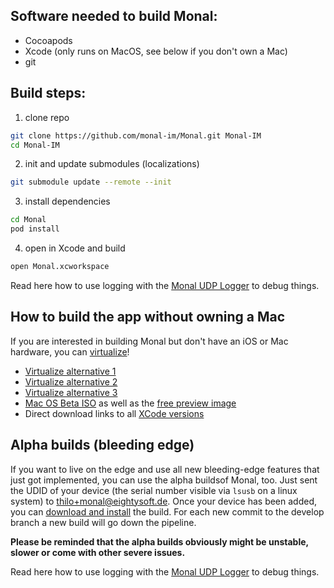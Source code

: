 ## Software needed to build Monal:
- Cocoapods
- Xcode (only runs on MacOS, see below if you don't own a Mac)
- git 

## Build steps:
1. clone repo
```bash
git clone https://github.com/monal-im/Monal.git Monal-IM
cd Monal-IM
```
2. init and update submodules (localizations)
```bash
git submodule update --remote --init
```
3. install dependencies 
```bash
cd Monal
pod install
```
4. open in Xcode and build
```bash
open Monal.xcworkspace
```

Read here how to use logging with the [Monal UDP Logger](https://github.com/monal-im/Monal/wiki/Introduction-to-use-of-Monal-UDP-Logger) to debug things.

## How to build the app without owning a Mac

If you are interested in building Monal but don't have an iOS or Mac hardware, you can [virtualize](https://github.com/foxlet/macOS-Simple-KVM)! 
- [Virtualize alternative 1](https://github.com/myspaghetti/macos-guest-virtualbox)
- [Virtualize alternative 2](https://www.intoguide.com/install-macos-catalina-on-vmware/)
- [Virtualize alternative 3](https://techsviewer.com/how-to-install-macos-10-15-catalina-on-vmware-on-windows-pc/)
- [Mac OS Beta ISO](https://gist.github.com/steinybot/105e6631504f1026662035acb4d592b8) as well as the [free preview image](https://apps.apple.com/us/app/macos-catalina/id1466841314?mt=12)
- Direct download links to all [XCode versions](https://stackoverflow.com/questions/10335747/how-to-download-xcode-dmg-or-xip-file)

## Alpha builds (bleeding edge)
If you want to live on the edge and use all new bleeding-edge features that just got implemented, you can use the alpha buildsof Monal, too.
Just sent the UDID of your device (the serial number visible via `lsusb` on a linux system) to [thilo+monal@eightysoft.de](mailto:thilo+monal@eightysoft.de). Once your device has been added, you can [download and install](www.eightysoft.de/monal) the build. For each new commit to the develop branch a new build will go down the pipeline.

**Please be reminded that the alpha builds obviously might be unstable, slower or come with other severe issues.**

Read here how to use logging with the [Monal UDP Logger](https://github.com/monal-im/Monal/wiki/Introduction-to-use-of-Monal-UDP-Logger) to debug things.